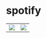 # spotify 


 <table>
 <tr>
  <td><img src = "https://firebasestorage.googleapis.com/v0/b/tik-tok-dc867.appspot.com/o/sopify%2Fmac%2FScreenshot%202022-01-18%20at%204.20.18%20PM.png?alt=media&token=691d0b0e-ed4e-474d-ba3e-2cbf6180e6f2" ></td>
  <td><img src = "https://firebasestorage.googleapis.com/v0/b/tik-tok-dc867.appspot.com/o/sopify%2Fmac%2FScreenshot%202022-01-18%20at%204.21.16%20PM.png?alt=media&token=224210d2-e84b-4757-9645-f8d2489158ae" ></td>  
</tr> 
